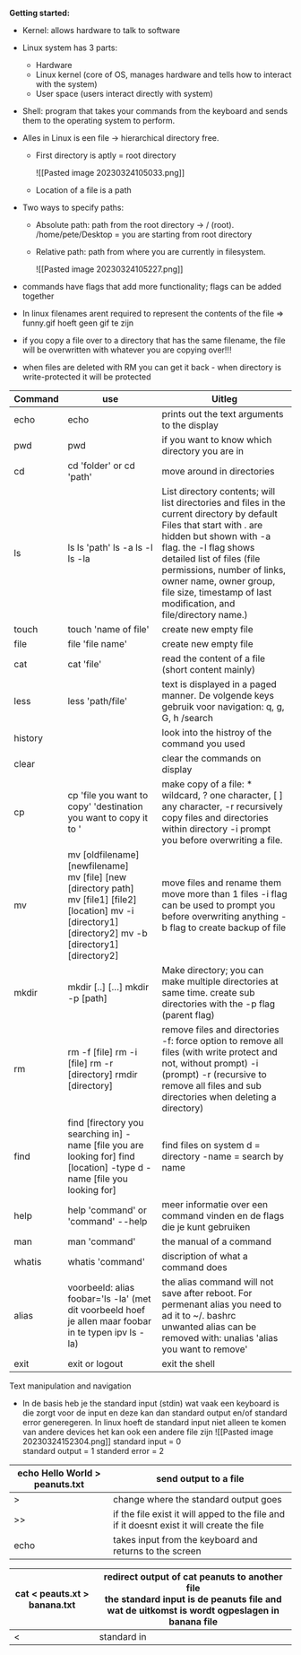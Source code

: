 
**Getting started:**

-   Kernel: allows hardware to talk to software
-   Linux system has 3 parts:
    -   Hardware
    -   Linux kernel (core of OS, manages hardware and tells how to interact with the system)
    -   User space (users interact directly with system)

-   Shell: program that takes your commands from the keyboard and sends them to the operating system to perform.
    
-   Alles in Linux is een file → hierarchical directory free.
    
    -   First directory is aptly = root directory
        
        ![[Pasted image 20230324105033.png]]
        
    -   Location of a file is a path
        
-   Two ways to specify paths:
    
    -   Absolute path: path from the root directory → / (root). /home/pete/Desktop = you are starting from root directory
        
    -   Relative path: path from where you are currently in filesystem.
        
        ![[Pasted image 20230324105227.png]]
-   commands have flags that add more functionality; flags can be added together
    
-   In linux filenames arent required to represent the contents of the file ⇒ funny.gif hoeft geen gif te zijn
    
-   if you copy a file over to a directory that has the same filename, the file will be overwritten with whatever you are copying over!!!
    
-   when files are deleted with RM you can get it back - when directory is write-protected it will be protected


| Command | use                                                                                                                                                                     | Uitleg                                                                                                                                                                                                                                                                                                                             |
| ------- | ----------------------------------------------------------------------------------------------------------------------------------------------------------------------- | ---------------------------------------------------------------------------------------------------------------------------------------------------------------------------------------------------------------------------------------------------------------------------------------------------------------------------------- |
| echo    | echo                                                                                                                                                                    | prints out the text arguments to the display                                                                                                                                                                                                                                                                                       |
| pwd     | pwd                                                                                                                                                                     | if you want to know which directory you are in                                                                                                                                                                                                                                                                                     |
| cd      | cd  'folder' or cd 'path'                                                                                                                                               | move around in directories                                                                                                                                                                                                                                                                                                         |
| ls      | ls   ls 'path'  ls -a    ls -l   ls -la                                                                                                                                 | List directory contents; will list directories and files in the current directory by default Files that start with . are hidden but shown with -a flag. the -l flag shows detailed list of files (file permissions, number of links, owner name, owner group, file size, timestamp of last modification, and file/directory name.) |
| touch   | touch 'name of file'                                                                                                                                                    | create new empty file                                                                                                                                                                                                                                                                                                              |
| file    | file 'file name'                                                                                                                                                        | create new empty file                                                                                                                                                                                                                                                                                                              |
| cat     | cat 'file'                                                                                                                                                              | read the content of a file (short content mainly)                                                                                                                                                                                                                                                                                  |
| less    | less 'path/file'                                                                                                                                                        | text is displayed in a paged manner. De volgende keys gebruik voor navigation: q, g, G, h /search                                                                                                                                                                                                                                  |
| history |                                                                                                                                                                         | look into the histroy of the command you used                                                                                                                                                                                                                                                                                      |
| clear   |                                                                                                                                                                         | clear the commands on display                                                                                                                                                                                                                                                                                                      |
| cp      | cp 'file you want to copy' 'destination you want to copy it to '                                                                                                        | make copy of a file: * wildcard, ? one character, [ ] any character, -r recursively copy files and directories within directory -i prompt you before overwriting a file.                                                                                                                                                           |
| mv      | mv [oldfilename]  [newfilename] <br> mv [file] [new [directory path] <br> mv [file1] [file2] [location] mv -i [directory1] [directory2] mv -b [directory1] [directory2] | move files and rename them move more than 1 files -i flag can be used to prompt you before overwriting anything -b flag to create backup of file                                                                                                                                                                                   |
| mkdir   | mkdir [..] […] mkdir -p [path]                                                                                                                                          | Make directory; you can make multiple directories at same time. create sub directories with the -p flag (parent flag)                                                                                                                                                                                                              |
| rm      | rm -f [file] rm -i [file] rm -r [directory] rmdir [directory]                                                                                                           | remove files and directories -f: force option to remove all files (with write protect and not, without prompt) -i (prompt) -r (recursive to remove all files and sub directories when deleting a directory)                                                                                                                        |
| find    | find [firectory you searching in] -name [file you are looking for] find [location] -type d -name [file you looking for]                                                 | find files on system d = directory -name = search by name                                                                                                                                                                                                                                                                          |
| help    | help 'command' or 'command' --help                                                                                                                                      | meer informatie over een command vinden en de flags die je kunt gebruiken                                                                                                                                                                                                                                                          |
| man     | man 'command'                                                                                                                                                           | the manual of a command                                                                                                                                                                                                                                                                                                            |
| whatis  | whatis 'command'                                                                                                                                                        | discription of what a command does                                                                                                                                                                                                                                                                                                 |
| alias   | voorbeeld: alias foobar='ls -la' (met dit voorbeeld hoef je allen maar foobar in te typen ipv ls -la)                                                                   | the alias command will not save after reboot. For permenant alias you need to ad it to ~/. bashrc <br> unwanted alias can be removed with: unalias 'alias you want to remove'                                                                                                                                                      |
| exit    | exit or logout                                                                                                                                                          | exit the shell                                                                                                                                                                                                                                                                                                                                    |


Text manipulation and navigation 

- In de basis heb je the standard input (stdin) wat vaak een keyboard is die zorgt voor de input en deze kan dan standard output en/of standard error generegeren. In linux hoeft de standard input niet alleen te komen van andere devices het kan ook een andere file zijn
![[Pasted image 20230324152304.png]]
standard input = 0  
standard output = 1 
standerd error = 2 


|echo Hello World > peanuts.txt | send output to a file                                                                      |
| ------------------------------ | ------------------------------------------------------------------------------------------ |
| >                              | change where the standard output goes                                                      |
| >>                             | if the file exist it will apped to the file and if it doesnt exist it will create the file |
| echo                           | takes input from the keyboard and returns to the screen                                    |

| cat < peauts.xt > banana.txt | redirect output of cat peanuts to another file <br> the standard input is de peanuts file and wat de uitkomst is wordt ogpeslagen in banana file |
| ---------------------------- | ------------------------------------------------------------------------------------------------------------------------------------------------ |
| <                            | standard in                                                                                                                                      |


